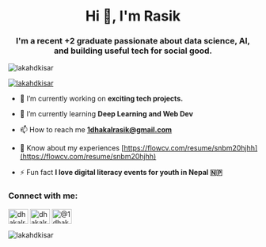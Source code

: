 <h1 align="center">Hi 👋, I'm Rasik</h1>
<h3 align="center">I'm a recent +2 graduate passionate about data science, AI, and building useful tech for social good.</h3>

<p align="left"> <img src="https://komarev.com/ghpvc/?username=lakahdkisar&label=Profile%20views&color=0e75b6&style=flat" alt="lakahdkisar" /> </p>

<p align="left"> <a href="https://github.com/ryo-ma/github-profile-trophy"><img src="https://github-profile-trophy.vercel.app/?username=lakahdkisar" alt="lakahdkisar" /></a> </p>

- 🔭 I’m currently working on **exciting tech projects.**

- 🌱 I’m currently learning **Deep Learning and Web Dev**

- 📫 How to reach me **1dhakalrasik@gmail.com**

- 📄 Know about my experiences [https://flowcv.com/resume/snbm20hjhh](https://flowcv.com/resume/snbm20hjhh)

- ⚡ Fun fact **I love digital literacy events for youth in Nepal 🇳🇵**

<h3 align="left">Connect with me:</h3>
<p align="left">
<a href="https://linkedin.com/in/dhakalrasik" target="blank"><img align="center" src="https://raw.githubusercontent.com/rahuldkjain/github-profile-readme-generator/master/src/images/icons/Social/linked-in-alt.svg" alt="dhakalrasik" height="30" width="40" /></a>
<a href="https://instagram.com/dhakalrasik" target="blank"><img align="center" src="https://raw.githubusercontent.com/rahuldkjain/github-profile-readme-generator/master/src/images/icons/Social/instagram.svg" alt="dhakalrasik" height="30" width="40" /></a>
<a href="https://medium.com/@1dhakalrasik" target="blank"><img align="center" src="https://raw.githubusercontent.com/rahuldkjain/github-profile-readme-generator/master/src/images/icons/Social/medium.svg" alt="@1dhakalrasik" height="30" width="40" /></a>
</p>

<p><img align="center" src="https://github-readme-stats.vercel.app/api/top-langs?username=lakahdkisar&show_icons=true&locale=en&layout=compact" alt="lakahdkisar" /></p>
